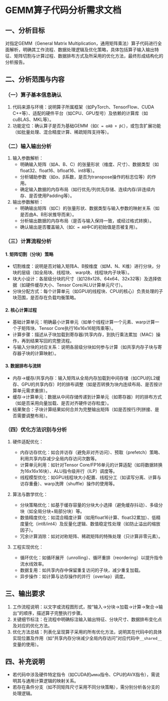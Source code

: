 # GEMM算子代码分析需求文档


## 一、分析目标
对指定GEMM（General Matrix Multiplication，通用矩阵乘法）算子代码进行全面解析，明确其工作流程、数据处理逻辑及优化策略，具体包括算子输入输出特征、矩阵切割与计算过程、数据排布方式及所采用的优化方法，最终形成结构化的分析报告。


## 二、分析范围与内容
### （一）算子基本信息确认
1. 代码来源与环境：说明算子所属框架（如PyTorch、TensorFlow、CUDA C++等）、适配的硬件平台（如CPU、GPU型号）及依赖的计算库（如cuBLAS、MKL等）。
2. 功能定位：确认算子是否为基础GEMM（如`C = αAB + βC`），或包含扩展功能（如批量处理、混合精度计算、稀疏矩阵支持等）。


### （二）输入输出分析
1. 输入参数解析：
   - 明确输入矩阵（如A、B、C）的张量形状（维度、尺寸）、数据类型（如float32、float16、bfloat16、int8等）。
   - 分析辅助参数（如α、β系数，是否为transpose操作的标志位等）的作用。
   - 确定输入数据的内存布局（如行优先/列优先存储、连续内存/非连续内存、是否使用Padding等）。
2. 输出参数解析：
   - 明确输出矩阵（如C）的张量形状、数据类型与输入参数的映射关系（如是否由A、B形状推导而来）。
   - 分析输出数据的内存布局（是否与输入保持一致，或经过格式转换）。
   - 确认输出是否覆盖输入（如`C = AB`中C的初始值是否被复用）。


### （三）计算流程分析
#### 1. 矩阵切割（分块）策略
   - 切割维度：说明是否对输入矩阵A、B按维度（如M、N、K维）进行分块，分块的层级（如全局块、线程块、 warp块、线程块内子块等）。
   - 块大小设计：各层级分块的尺寸（如128x128、64x64、32x32等）及选择依据（如硬件缓存大小、Tensor Core/ALU计算单元尺寸）。
   - 分块分配方式：每个计算单元（如GPU的线程块、CPU的核心）负责处理的子块范围，是否存在负载均衡策略。

#### 2. 核心计算过程
   - 基础计算单元：明确最小计算单元（如单个线程计算一个元素、warp计算一个子矩阵块、Tensor Core执行16x16x16矩阵乘等）。
   - 计算步骤：描述从子块加载到寄存器/共享内存，到执行乘法累加（MAC）操作，再到结果写回的完整流程。
   - 与输入分块的对应关系：说明各层级分块如何参与计算（如共享内存子块与寄存器子块的计算映射）。

#### 3. 数据排布与流转
   - 内存→缓存/共享内存：输入矩阵从全局内存加载到中间存储（如CPU的L2缓存、GPU的共享内存）时的排布调整（如是否转换为块内连续布局、是否按计算单元需求重排）。
   - 缓存→计算单元：数据从中间存储传递到计算单元（如寄存器）时的排布方式（如是否采用向量加载、是否对齐硬件访存粒度）。
   - 结果聚合：子块计算结果如何合并为完整输出矩阵（如是否按行/列拼接、是否需要调整布局）。


### （四）优化方法识别与分析
1. 硬件适配优化：
   - 内存访存优化：如合并访存（避免非对齐访问）、预取（prefetch）策略、利用共享内存减少全局内存访问次数等。
   - 计算单元利用：如针对Tensor Core/FP16单元的计算适配（如将数据转换为16x16x16块）、ALU指令级并行（ILP）调度等。
   - 线程模型优化：如GPU线程块大小配置、线程分工（如读写分离、计算与访存重叠）、warp洗牌（shuffle）操作的使用等。

2. 算法与数学优化：
   - 分块策略优化：如基于缓存容量的分块大小选择（避免缓存抖动）、多级分块（如全局分块+局部分块）等。
   - 数值精度优化：如混合精度计算（如用float16计算、float32累加）、低精度量化（int8/int4）及反量化逻辑、数值稳定性处理（如防止溢出的缩放因子）。
   - 冗余计算消除：如对对称矩阵、稀疏矩阵的特殊处理（只计算非零元素）。

3. 工程实现优化：
   - 循环优化：如循环展开（unrolling）、循环重排（reordering）以提升指令流水线效率。
   - 数据复用：如共享内存中保留重复访问的子块，减少重复加载。
   - 异步操作：如计算与访存操作的并行（overlap）调度。


## 三、输出要求
1. 工作流程说明：以文字或流程图形式，按“输入→分块→加载→计算→聚合→输出”的顺序，描述算子完整执行步骤。
2. 关键细节标注：在流程中明确标注输入输出特征、分块尺寸、数据排布变化点及对应的优化方法。
3. 优化方法总结：列表化呈现算子采用的所有优化方法，说明其在代码中的具体实现位置及作用（如“共享内存分块减少全局内存访问”对应代码中`__shared__`变量的使用）。


## 四、补充说明
- 若代码中涉及硬件特定指令（如CUDA的`wmma`指令、CPU的AVX指令），需说明其与通用计算逻辑的映射关系。
- 若存在条件分支（如不同矩阵尺寸采用不同分块策略），需分别分析各分支的处理逻辑。